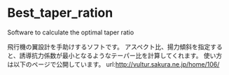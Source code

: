 # Best_taper_ration
Software to calculate the optimal taper ratio

飛行機の翼設計を手助けするソフトです。
アスペクト比、揚力傾斜を指定すると、誘導抗力係数が最小となるようなテーパー比を計算してくれます。
使い方は以下のページで公開しています。
url:http://vultur.sakura.ne.jp/home/106/
